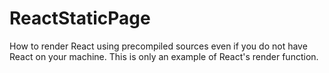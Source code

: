# ReactStaticPage
How to render React using precompiled sources even if you do not have React on your machine. This is only an example of React's render function.
